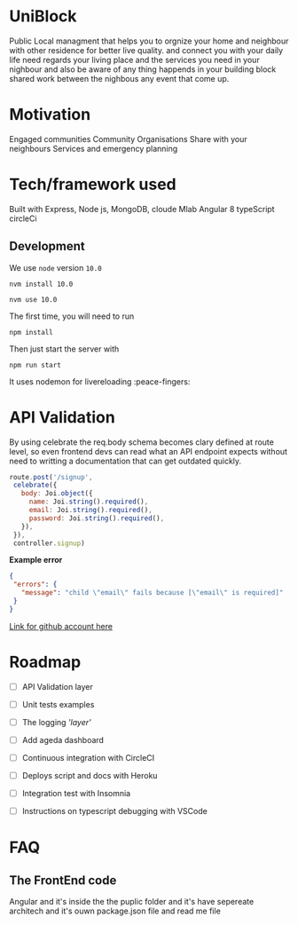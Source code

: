 # UniBlock 

Public Local managment that helps you to orgnize your home and neighbour with other residence for better live quality.
and connect you with your daily life need regards your living place and the services you need in your nighbour and also be aware of any thing happends in your building block shared work between the nighbous any event that come up.

# Motivation

Engaged communities
Community Organisations
Share with your neighbours
Services and emergency planning


# Tech/framework used

Built with
Express, Node js, 
MongoDB, cloude Mlab
Angular 8
typeScript
circleCi



## Development

We use `node` version `10.0`

```
nvm install 10.0
```

```
nvm use 10.0
```

The first time, you will need to run

```
npm install
```

Then just start the server with 

```
npm run start
```
It uses nodemon for livereloading :peace-fingers:

# API Validation
 
 By using celebrate the req.body schema becomes clary defined at route level, so even frontend devs can read what an API endpoint expects without need to writting a documentation that can get outdated quickly.

 ```js
 route.post('/signup', 
  celebrate({
    body: Joi.object({
      name: Joi.string().required(),
      email: Joi.string().required(),
      password: Joi.string().required(),
    }),
  }),
  controller.signup)
 ```

 **Example error**

 ```json
 {
  "errors": {
    "message": "child \"email\" fails because [\"email\" is required]"
  }
 } 
 ```

[Link for github account here](https://github.com/n0tw0rking) 

# Roadmap
- [ ] API Validation layer 
- [ ] Unit tests examples
- [ ] The logging _'layer'_ 
- [ ] Add ageda dashboard
- [ ] Continuous integration with CircleCI 
- [ ] Deploys script and docs with Heroku
- [ ] Integration test with Insomnia  
- [ ] Instructions on typescript debugging with VSCode


# FAQ 

 ## The FrontEnd code
   Angular and it's inside the the puplic folder and it's have sepereate architech and it's ouwn package.json file and read me file  

  